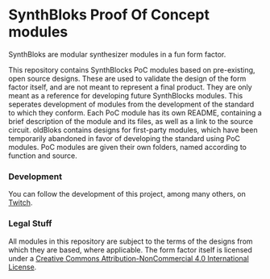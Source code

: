 # SynthBloks Proof Of Concept modules
SynthBloks are modular synthesizer modules in a fun form factor.

This repository contains SynthBlocks PoC modules based on pre-existing, open source designs. These are used to validate the design of the form factor itself, and are not meant to represent a final product. They are only meant as a reference for developing future SynthBlocks modules. This seperates development of modules from the development of the standard to which they conform.
Each PoC module has its own README, containing a brief description of the module and its files, as well as a link to the source circuit.
oldBloks contains designs for first-party modules, which have been temporarily abandoned in favor of developing the standard using PoC modules. PoC modules are given their own folders, named according to function and source.

### Development
You can follow the development of this project, among many others, on [Twitch](https://www.twitch.tv/wubb_gmbaa).

### Legal Stuff
All modules in this repository are subject to the terms of the designs from which they are based, where applicable.
The form factor itself is licensed under a [Creative Commons Attribution-NonCommercial 4.0 International License](http://creativecommons.org/licenses/by-nc/4.0/).
